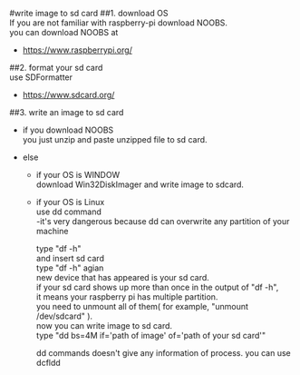 #write image to sd card
##1. download OS  
  If you are not familiar with raspberry-pi download NOOBS.  
  you can download NOOBS at  
  * https://www.raspberrypi.org/  
  
##2. format your sd card  
  use SDFormatter
  * https://www.sdcard.org/  
  
##3. write an image to sd card  
  * if you download NOOBS  
    you just unzip and paste unzipped file to sd card.  
  
  * else  
    * if your OS is WINDOW  
      download Win32DiskImager and write image to sdcard.  
  
    * if your OS is Linux  
      use dd command  
      -it's very dangerous because dd can overwrite any partition of your machine  
  
      type "df -h"  
      and insert sd card  
      type "df -h" agian  
      new device that has appeared is your sd card.  
      if your sd card shows up more than once in the output of "df -h",  
      it means your raspberry pi has multiple partition.  
      you need to unmount all of them( for example, "unmount /dev/sdcard" ).  
      now you can write image to sd card.  
      type "dd bs=4M if='path of image' of='path of your sd card'"  
  
      dd commands doesn't give any information of process. you can use dcfldd  


